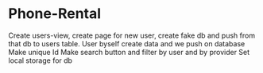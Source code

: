 # Phone-Rental
Create users-view, create page for new user, create fake db and push from that db to users table.
User byself create data and we push on database
Make unique Id
Make search button and filter by user and by provider
Set local storage for db
